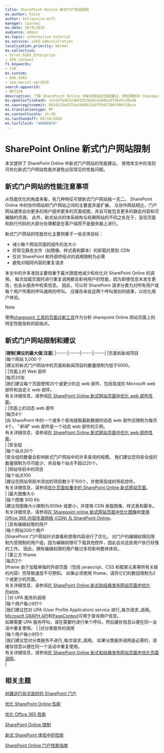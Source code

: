 ```yaml
---
title: SharePoint Online 新式门户网站限制
ms.author: kvice
author: kelleyvice-msft
manager: laurawi
ms.date: 10/9/2019
audience: Admin
ms.topic: interactive-tutorial
ms.service: o365-administration
localization_priority: Normal
ms.collection:
- Strat_O365_Enterprise
- SPO_Content
f1.keywords:
- CSH
ms.custom:
- Adm_O365
- seo-marvel-apr2020
search.appverid:
- MET150
description: 了解 SharePoint Online 中新式网站的性能建议，例如限制对 Sharepoint 和外部终结点的调用。
ms.openlocfilehash: 1ec6dfb4b32a8915528adce168badf3645c26e48
ms.sourcegitcommit: 8634215e257ba2d49832a8f5947700fd00f18ece
ms.translationtype: MT
ms.contentlocale: zh-CN
ms.lasthandoff: 08/10/2020
ms.locfileid: "46606878"
---
```

# <a name="sharepoint-online-modern-portal-site-limits"></a>SharePoint Online 新式门户网站限制

本文提供了 SharePoint Online 中新式门户网站的性能建议。 使用本文中的准则可优化新式门户网站性能并避免出现常见的性能问题。

## <a name="performance-considerations-for-modern-portal-sites"></a>新式门户网站的性能注意事项

从性能优化的角度来看，有几种特征可使新式门户网站独一无二。 SharePoint Online 中的协作网站和门户网站之间的主要差异是扩展。 与协作网站相比，门户网站通常会向更多的用户提供更多的页面视图，并且可能包含更多的静态内容和可编辑的资源。 此外，新式站点的体系结构与经典网站的不同之处在于，呈现页面和执行代码的大部分处理都是在客户端而不是服务器上进行。

新式门户网站的性能优化主要侧重于一些总体目标：

- 减小每个网站页面的组件的总大小
- 将常见静态文件（如图像、样式表和脚本）的卸载托管到 CDN
- 仅对 SharePoint 和外部终结点的调用限制为必需
- 避免对相同内容的重复请求

本文中的许多准则主要侧重于最大限度地减少和优化对 SharePoint Online 的调用。 每次加载页面时进行重复调用都会影响用户的性能，因为即使信息未发生更改，也会从服务中检索信息。 因此，可以将 SharePoint 请求分类为对所有用户或每个用户所需的呼叫通用的呼叫。 应缓存来自这两个呼叫类别的结果，以优化用户体验。

>[!NOTE]
>使用[sharepoint 工具的页面诊断工具](https://aka.ms/perftool)作为分析 sharepoint Online 网站页面上的特定性能指标的起始点。

## <a name="modern-portal-site-limits-and-recommendations"></a>新式门户网站限制和建议

|**限制**|**建议的最大值**|**注意**|
|:-----|:-----|:-----|:-----|
|页面和新闻项目  <br/> |每个网站 5,000 个  <br/> |建议将新式门户网站中的页面和新闻项目的数量限制为低于5000。  <br/> |
|页面上的 Web 部件  <br/> |每页20张  <br/> |我们建议每个页面使用20个或更少的总 web 部件，包括现成的 Microsoft web 部件和自定义 web 部件。 <br/> 有关详细信息，请参阅[在 SharePoint Online 新式网站页面中优化 web 部件性能](modern-web-part-optimization.md)。  <br/> |
|页面上的动态 web 部件  <br/> |每页4个  <br/> |向 SharePoint 中的一个或多个查询提取最新数据的动态 web 部件应限制为每页4个。 "_新闻_" web 部件是一个动态 web 部件的示例。 <br/> 有关详细信息，请参阅[在 SharePoint Online 新式网站页面中优化 web 部件性能](modern-web-part-optimization.md)。    <br/> |
|安全组  <br/> |每个站点20个  <br/> |安全组的数量会影响新式门户网站中的许多查询的规模。 我们建议您将安全组的数量限制为尽可能少，并且每个站点不超过20个。  <br/> |
|网站导航中的项目  <br/> |每个站点100  <br/> |建议在网站导航中添加的项目数少于100个，并使用现成的导航控件。  <br/> 有关详细信息，请参阅[优化页面权重中的 SharePoint Online 新式网站页面](modern-page-weight-optimization.md)。 <br/> |
|最大图像大小  <br/> |每个图像 300 Kb  <br/> |建议将图像大小限制为300kb 或更小，并使用 CDN 承载图像、样式表和脚本。 <br/>有关详细信息，请参阅[在 Sharepoint online 新式网站页面中优化图像](modern-image-optimization.md)和[使用 Office 365 内容传递网络 (CDN) 与 SharePoint Online](use-office-365-cdn-with-spo.md)。  <br/> |
|具有编辑权限的用户  <br/> |每个网站200个用户  <br/> |SharePoint 门户网站针对查看和使用内容进行了优化。 对门户的编辑权限应限制为受限制的用户组，因为编辑权限可下载其他控件，因此会对这些用户执行较慢的工作。 因此，拥有编辑权限的用户数过多将影响整体体验。 <br/> |
|第三方 Iframe  <br/> |每页2个  <br/> |Iframe 由于加载单独的外部页面（包括 javascript、CSS 和框架元素等所有关联的内容）而导致速度不可预知。 如果必须使用 Iframe，请将它们的数目限制为2个或更少的页面。<br/> 有关详细信息，请参阅[在 SharePoint Online 新式和经典发布网站页面中优化 iframe](modern-iframe-optimization.md)。 <br/> |
|对 UPA 服务的调用  <br/> |每个用户每小时1个  <br/> |我们建议您对 UPA (User Profile Application) service 进行_每次请求_调用。 [Microsoft GRAPH API](https://docs.microsoft.com/graph/call-api)和[PageContext](https://docs.microsoft.com/javascript/api/sp-page-context/pagecontext?view=sp-typescript-latest)可用于查询用户信息。  <br/> 如果需要 UPA 服务呼叫，请在需要时进行单个呼叫，然后缓存信息以便在同一会话中重复使用。 |
|对分类服务的调用  <br/> |每个用户每小时5个  <br/> |我们建议您对分类服务不进行_每次请求_调用。 如果分类服务调用是必需的，请缓存信息以便在同一个会话中重复使用。 <br/> 有关详细信息，请参阅[在 SharePoint Online 新式和经典发布网站页面中优化页面调用](modern-page-call-optimization.md)。 <br/> |

## <a name="related-topics"></a>相关主题

[创建运行状况良好的 SharePoint 门户](https://docs.microsoft.com/sharepoint/portal-health)

[优化 SharePoint Online 性能](tune-sharepoint-online-performance.md)

[优化 Office 365 性能](tune-office-365-performance.md)

[SharePoint Online 限制](https://docs.microsoft.com/office365/servicedescriptions/sharepoint-online-service-description/sharepoint-online-limits)

[新式 SharePoint 体验中的性能](https://docs.microsoft.com/sharepoint/modern-experience-performance)

[SharePoint Online 门户性能指南](https://docs.microsoft.com/sharepoint/dev/solution-guidance/portal-performance)
